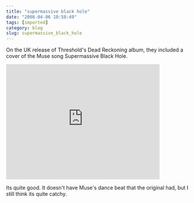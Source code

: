 ```yaml
---
title: "supermassive black hole"
date: "2008-04-06 10:58:49"
tags: [imported]
category: blog
slug: supermassive_black_hole
---
```


On the UK release of Threshold's Dead Reckoning album, they included a cover of the Muse song Supermassive Black Hole.

<iframe width="420" height="315" src="https://www.youtube.com/embed/DH6y7LD2GG0" frameborder="0" allowfullscreen></iframe>

Its quite good. It doesn't have Muse's dance beat that the original had, but I still think its quite catchy.
